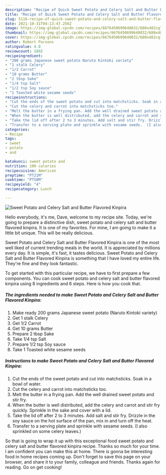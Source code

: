 ```yaml
---
description: "Recipe of Quick Sweet Potato and Celery Salt and Butter Flavored Kinpira"
title: "Recipe of Quick Sweet Potato and Celery Salt and Butter Flavored Kinpira"
slug: 5116-recipe-of-quick-sweet-potato-and-celery-salt-and-butter-flavored-kinpira
date: 2021-10-31T04:13:47.256Z
image: https://img-global.cpcdn.com/recipes/6676450699640832/680x482cq70/sweet-potato-and-celery-salt-and-butter-flavored-kinpira-recipe-main-photo.jpg
thumbnail: https://img-global.cpcdn.com/recipes/6676450699640832/680x482cq70/sweet-potato-and-celery-salt-and-butter-flavored-kinpira-recipe-main-photo.jpg
cover: https://img-global.cpcdn.com/recipes/6676450699640832/680x482cq70/sweet-potato-and-celery-salt-and-butter-flavored-kinpira-recipe-main-photo.jpg
author: Robert Parsons
ratingvalue: 4.8
reviewcount: 1892
recipeingredient:
- "200 grams Japanese sweet potato Naruto Kintoki variety"
- "1 stalk Celery"
- "1/2 Carrot"
- "10 grams Butter"
- "2 tbsp Sake"
- "1/4 tsp Salt"
- "1/2 tsp Soy sauce"
- "1 Toasted white sesame seeds"
recipeinstructions:
- "Cut the ends of the sweet potato and cut into matchsticks. Soak in a bowl of water."
- "Cut the celery and carrot into matchsticks too."
- "Melt the butter in a frying pan. Add the well drained sweet potato and stir fry."
- "When the butter is well distributed, add the celery and carrot and stir fry quickly. Sprinkle in the sake and cover with a lid."
- "Take the lid off after 2 to 3 minutes. Add salt and stir fry. Drizzle in the soy sauce on the hot surface of the pan, mix in and turn off the heat."
- "Transfer to a serving plate and sprinkle with sesame seeds.  (I also sprinkled on some celery leaves.)"
categories:
- Recipe
tags:
- sweet
- potato
- and

katakunci: sweet potato and 
nutrition: 109 calories
recipecuisine: American
preptime: "PT21M"
cooktime: "PT58M"
recipeyield: "4"
recipecategory: Lunch

---
```



![Sweet Potato and Celery Salt and Butter Flavored Kinpira](https://img-global.cpcdn.com/recipes/6676450699640832/680x482cq70/sweet-potato-and-celery-salt-and-butter-flavored-kinpira-recipe-main-photo.jpg)

Hello everybody, it's me, Dave, welcome to my recipe site. Today, we're going to prepare a distinctive dish, sweet potato and celery salt and butter flavored kinpira. It is one of my favorites. For mine, I am going to make it a little bit unique. This will be really delicious.

Sweet Potato and Celery Salt and Butter Flavored Kinpira is one of the most well liked of current trending meals in the world. It is appreciated by millions every day. It is simple, it's fast, it tastes delicious. Sweet Potato and Celery Salt and Butter Flavored Kinpira is something that I have loved my entire life. They're fine and they look fantastic.




To get started with this particular recipe, we have to first prepare a few components. You can cook sweet potato and celery salt and butter flavored kinpira using 8 ingredients and 6 steps. Here is how you cook that.

<!--inarticleads1-->

##### The ingredients needed to make Sweet Potato and Celery Salt and Butter Flavored Kinpira:

1. Make ready 200 grams Japanese sweet potato (Naruto Kintoki variety)
1. Get 1 stalk Celery
1. Get 1/2 Carrot
1. Get 10 grams Butter
1. Prepare 2 tbsp Sake
1. Take 1/4 tsp Salt
1. Prepare 1/2 tsp Soy sauce
1. Take 1 Toasted white sesame seeds




<!--inarticleads2-->

##### Instructions to make Sweet Potato and Celery Salt and Butter Flavored Kinpira:

1. Cut the ends of the sweet potato and cut into matchsticks. Soak in a bowl of water.
1. Cut the celery and carrot into matchsticks too.
1. Melt the butter in a frying pan. Add the well drained sweet potato and stir fry.
1. When the butter is well distributed, add the celery and carrot and stir fry quickly. Sprinkle in the sake and cover with a lid.
1. Take the lid off after 2 to 3 minutes. Add salt and stir fry. Drizzle in the soy sauce on the hot surface of the pan, mix in and turn off the heat.
1. Transfer to a serving plate and sprinkle with sesame seeds.  (I also sprinkled on some celery leaves.)




So that is going to wrap it up with this exceptional food sweet potato and celery salt and butter flavored kinpira recipe. Thanks so much for your time. I am confident you can make this at home. There is gonna be interesting food in home recipes coming up. Don't forget to save this page on your browser, and share it to your family, colleague and friends. Thanks again for reading. Go on get cooking!
